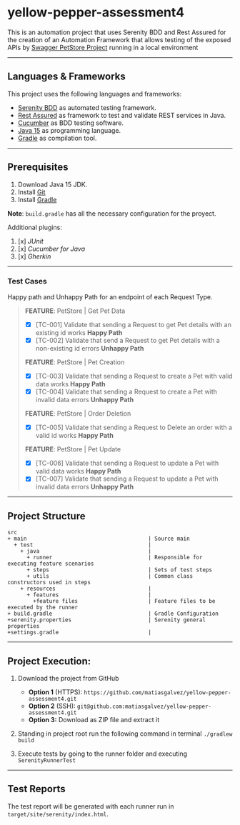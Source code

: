 # yellow-pepper-assessment4


This is an automation project that uses Serenity BDD and Rest Assured for the
creation of an Automation Framework that allows testing of the exposed APIs by
[Swagger PetStore Project](https://github.com/swagger-api/swagger-petstore) running in a local environment


***

## Languages & Frameworks

This project uses the following languages and frameworks:

* [Serenity BDD](https://serenity-bdd.github.io/theserenitybook/latest/index.html) as automated testing framework.
* [Rest Assured](https://rest-assured.io/) as framework to test and validate REST services in Java.
* [Cucumber](https://cucumber.io/) as BDD testing software.
* [Java 15](https://www.azul.com/blog/jdk-15-release-64-new-features-and-apis) as programming language.
* [Gradle](https://gradle.org/) as compilation tool.

***

## Prerequisites

1. Download Java 15 JDK.
2. Install [Git](https://git-scm.com)
3. Install [Gradle](https://gradle.org/install/)

**Note**: `build.gradle` has all the necessary configuration for the proyect.

Additional plugins:

1. [x] *JUnit*
2. [x] *Cucumber for Java*
3. [x] *Gherkin*

***

### Test Cases

Happy path and Unhappy Path for an endpoint of each Request Type.

> **FEATURE**: PetStore | Get Pet Data
> - [x] [TC-001] Validate that sending a Request to get Pet details with an existing id works **Happy Path**
> - [x] [TC-002] Validate that send a Request to get Pet details with a non-existing id errors **Unhappy Path**
>
> **FEATURE**: PetStore | Pet Creation
> - [x] [TC-003] Validate that sending a Request to create a Pet with valid data works **Happy Path**
> - [x] [TC-004] Validate that sending a Request to create a Pet with invalid data errors **Unhappy Path**
>
> **FEATURE**: PetStore | Order Deletion
> - [x] [TC-005] Validate that sending a Request to Delete an order with a valid id works **Happy Path**
>
> **FEATURE**: PetStore | Pet Update
> - [x] [TC-006] Validate that sending a Request to update a Pet with valid data works **Happy Path**
> - [x] [TC-007] Validate that sending a Request to update a Pet with invalid data errors **Unhappy Path**

***

## Project Structure

```Gherkin
src
+ main                                      | Source main
  + test                                    |
    + java                                  |
      + runner                              | Responsible for executing feature scenarios
      + steps                               | Sets of test steps
      + utils                               | Common class constructors used in steps
    + resources                             |
      + features                            | 
        +feature files                      | Feature files to be executed by the runner
+ build.gradle                              | Gradle Configuration
+serenity.properties                        | Serenity general properties
+settings.gradle                            |
```

***

## Project Execution:

1. Download the project from GitHub
    * **Option 1** (HTTPS): `https://github.com/matiasgalvez/yellow-pepper-assessment4.git`
    * **Option 2** (SSH): `git@github.com:matiasgalvez/yellow-pepper-assessment4.git`
    * **Option 3:** Download as ZIP file and extract it

2. Standing in project root run the following command in terminal `./gradlew build`

3. Execute tests by going to the runner folder and executing `SerenityRunnerTest`

***

## Test Reports

The test report will be generated with each runner run in `target/site/serenity/index.html`.
